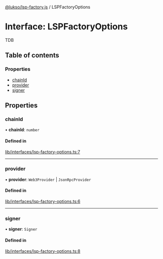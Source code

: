 [@lukso/lsp-factory.js](../README.md) / LSPFactoryOptions

# Interface: LSPFactoryOptions

TDB

## Table of contents

### Properties

- [chainId](LSPFactoryOptions.md#chainid)
- [provider](LSPFactoryOptions.md#provider)
- [signer](LSPFactoryOptions.md#signer)

## Properties

### chainId

• **chainId**: `number`

#### Defined in

[lib/interfaces/lsp-factory-options.ts:7](https://github.com/lukso-network/tools-lsp-factory/blob/eccea2c/src/lib/interfaces/lsp-factory-options.ts#L7)

___

### provider

• **provider**: `Web3Provider` \| `JsonRpcProvider`

#### Defined in

[lib/interfaces/lsp-factory-options.ts:6](https://github.com/lukso-network/tools-lsp-factory/blob/eccea2c/src/lib/interfaces/lsp-factory-options.ts#L6)

___

### signer

• **signer**: `Signer`

#### Defined in

[lib/interfaces/lsp-factory-options.ts:8](https://github.com/lukso-network/tools-lsp-factory/blob/eccea2c/src/lib/interfaces/lsp-factory-options.ts#L8)
